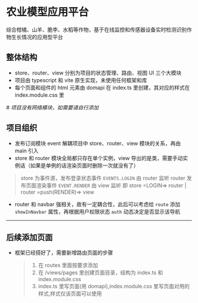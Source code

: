 # 农业模型应用平台

综合柑橘、山羊、脆李、水稻等作物，基于在线监控和传感器设备实时检测识别作物生长情况的应用型平台

## 整体结构

- store、router、view 分别为项目的状态管理、路由、视图 UI 三个大模块
- 项目由 typescript 和 vite 原生实现，未使用任何框架和库
- 每个页面和组件的 html 元素由 domapi 在 index.ts 里创建，其对应的样式在 index.module.css 里

_# 项目没有网络模块，如需要请自行添加_

## 项目组织

- 发布订阅模块 event 解耦项目中 store、router、view 模块的关系，再由 main 引入
- store 和 router 模块全局都只存在单个实例，view 导出的是类，需要手动实例话（如果是单例的话渲染页面时删除一次就没有了）

> store 为事件源，发布登录状态事件 `EVENTS.LOGIN` 由 router 监听
> router 发布页面渲染事件 `EVENT.RENDER` 由 view 监听
> 即 store =LOGIN=> router | router =push(RENDER)=> view

- router 和 navbar 强相关，故有一定耦合性，此后可以考虑给 `route` 添加 `showInNavbar` 属性，再根据用户权限状态 `auth` 动态决定是否显示该导航

---

## 后续添加页面

- 框架已经搭好了，需要新增路由页面的步骤
  > 1. 在 routes 里面按要求添加
  > 2. 在 /views/pages 里创建页面目录，结构为 index.ts 和 index.module.css
  > 3. index.ts 里写页面(用 domapi),index.module.css 里写页面对用的样式,样式仅该页面可以使用
